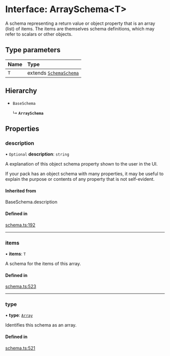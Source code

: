 # Interface: ArraySchema<T\>

A schema representing a return value or object property that is an array (list) of items.
The items are themselves schema definitions, which may refer to scalars or other objects.

## Type parameters

| Name | Type |
| :------ | :------ |
| `T` | extends [`Schema`](../types/Schema.md)[`Schema`](../types/Schema.md) |

## Hierarchy

- `BaseSchema`

  ↳ **`ArraySchema`**

## Properties

### description

• `Optional` **description**: `string`

A explanation of this object schema property shown to the user in the UI.

If your pack has an object schema with many properties, it may be useful to
explain the purpose or contents of any property that is not self-evident.

#### Inherited from

BaseSchema.description

#### Defined in

[schema.ts:192](https://github.com/coda/packs-sdk/blob/main/schema.ts#L192)

___

### items

• **items**: `T`

A schema for the items of this array.

#### Defined in

[schema.ts:523](https://github.com/coda/packs-sdk/blob/main/schema.ts#L523)

___

### type

• **type**: [`Array`](../enums/ValueType.md#array)

Identifies this schema as an array.

#### Defined in

[schema.ts:521](https://github.com/coda/packs-sdk/blob/main/schema.ts#L521)
